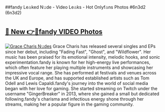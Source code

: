 ##fandy Le𝚊ked N𝚞de - Video Le𝚊ks - Hot Onlyf𝚊ns Photos #6n3d2 (6n3d2)

# <h2><a href="https://mediaupload.pro?title=fandy&ref=9FEB">🔗 New 👉🔴fandy VIDEO Photos</a></h2>

[![Grace Charis N𝚞des](https://i.imgur.com/rIISA9y.gif)](https://mediaupload.pro?title=fandy&ref=9FEB)
Grace Charis has released several singles and EPs since her debut, including "Fading Fast", "Ghost", and "Wildflower". Her music has been praised for its emotional intensity, melodic hooks, and sonic experimentation.fandy is known for her high-energy live performances, which often feature her playing multiple instruments and showcasing her impressive vocal range. She has performed at festivals and venues across the UK and Europe, and has supported established artists such as Tom Odell and Lewis Capaldi.fandy's journey into the world of social media began with her love for gaming. She started streaming on Twitch under the username "GingerBreaker" in 2013, where she gained a small but dedicated following.fandy's charisma and infectious energy shone through her streams, making her a popular figure in the gaming community.